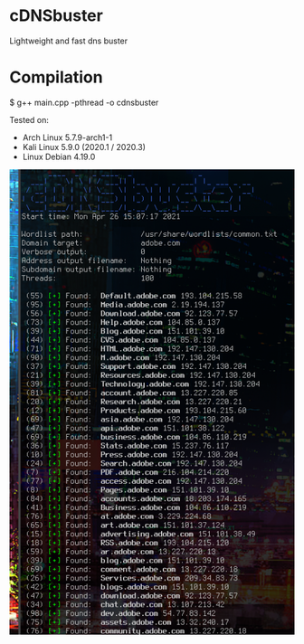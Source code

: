 # cDNSbuster
Lightweight and fast dns buster


# Compilation
$ g++ main.cpp -pthread -o cdnsbuster


Tested on:
- Arch Linux 5.7.9-arch1-1
- Kali Linux 5.9.0 (2020.1 / 2020.3)
- Linux Debian 4.19.0

![preview](PREVIEW.png)
